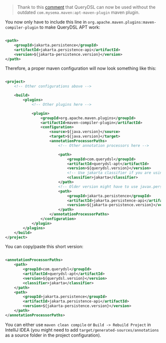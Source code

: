 > Thank to this [comment](https://github.com/querydsl/querydsl/issues/3131#issuecomment-1549255382) that QueryDSL can
> now be used without the outdated `com.mysema.maven:apt-maven-plugin` maven plugin.

You now only have to include this line in `org.apache.maven.plugins:maven-compiler-plugin` to make QueryDSL APT work:

```xml

<path>
    <groupId>jakarta.persistence</groupId>
    <artifactId>jakarta.persistence-api</artifactId>
    <version>${jakarta-persistence.version}</version>
</path>
```

Therefore, a proper maven configuration will now look something like this:

```xml

<project>
    <!-- Other configurations above -->

    <build>
        <plugins>
            <!-- Other plugins here -->

            <plugin>
                <groupId>org.apache.maven.plugins</groupId>
                <artifactId>maven-compiler-plugin</artifactId>
                <configuration>
                    <source>${java.version}</source>
                    <target>${java.version}</target>
                    <annotationProcessorPaths>
                        <!-- Other annotation processors here -->

                        <path>
                            <groupId>com.querydsl</groupId>
                            <artifactId>querydsl-apt</artifactId>
                            <version>${querydsl.version}</version>
                            <!-- Use jakarta classifier if you are using Spring Boot 3+ -->
                            <classifier>jakarta</classifier>
                        </path>
                        <!-- Older version might have to use javax.persistence instead -->
                        <path>
                            <groupId>jakarta.persistence</groupId>
                            <artifactId>jakarta.persistence-api</artifactId>
                            <version>${jakarta-persistence.version}</version>
                        </path>
                    </annotationProcessorPaths>
                </configuration>
            </plugin>
        </plugins>
    </build>
</project>
```

You can copy/paste this short version:

```xml

<annotationProcessorPaths>
    <path>
        <groupId>com.querydsl</groupId>
        <artifactId>querydsl-apt</artifactId>
        <version>${querydsl.version}</version>
        <classifier>jakarta</classifier>
    </path>
    <path>
        <groupId>jakarta.persistence</groupId>
        <artifactId>jakarta.persistence-api</artifactId>
        <version>${jakarta-persistence.version}</version>
    </path>
</annotationProcessorPaths>
```

You can either use `maven clean compile` or `Build -> Rebuild Project` in IntelliJ IDEA (you might need to add
`target/generated-sources/annotations` as a source folder in the project configuration).